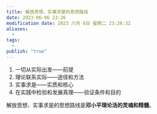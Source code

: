 ```yaml
---
title: 解放思想、实事求是的思想路线
date: 2023-06-06 23:26
modification date: 2023 六月 6日 星期二 23:26:32
aliases:
  - 
tags:
  - 
publish: "true"
---
```


1. 一切从实际出发——前提
2. 理论联系实际——途径和方法
3. 实事求是——实质和核心
4. 在实践中检验和发展真理——验证条件和目的

解放思想、实事求是的思想路线是**邓小平理论活的灵魂和精髓**。